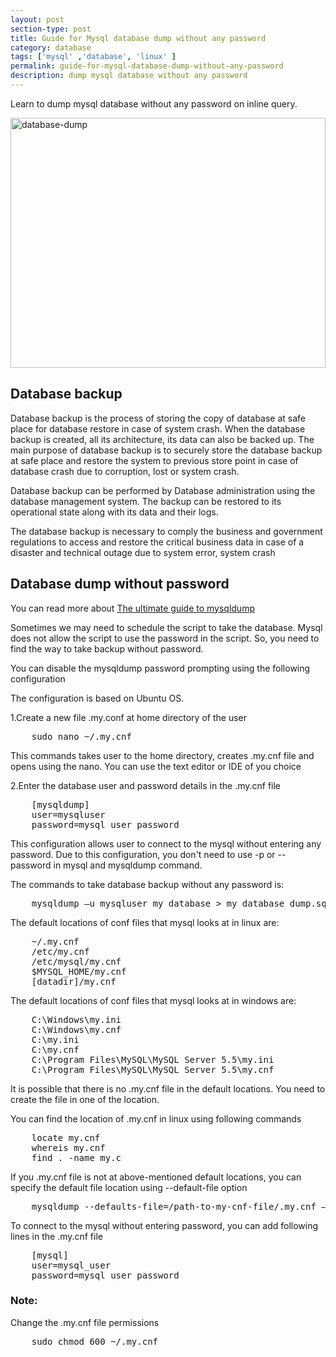 ```yaml
---
layout: post
section-type: post
title: Guide for Mysql database dump without any password
category: database
tags: ['mysql' ,'database', 'linux' ]
permalink: guide-for-mysql-database-dump-without-any-password
description: dump mysql database without any password
---
```

Learn to dump mysql database without any password on inline query.
<!--more-->

<section>
<img src="{{site.baseurl}}/img/posts/database-dump.jpg"
class="img-thumbnail img-rounded" height="400px" width="100%" alt="database-dump">
</section>
<section>

<h2>Database backup</h2>
<p>
<span class="important">Database backup </span> is the process of storing the copy of database at safe place for
database restore in case of system crash. When the database backup is created, all its architecture, its data can also
be backed up. The main purpose of database backup is to securely store the database backup at safe place and restore the
system to previous store point in case of database crash due to corruption, lost or system crash.
</p>
<p>
Database backup can be performed by Database administration using the database management system.  The backup can be
restored to its operational state along with its data and their logs.
</p>
<p>
The database backup is necessary to comply the business and government regulations to access and restore the critical business
data in case of a disaster and technical outage due to system error, system crash
</p>
</section>

<section>

<h2> Database dump without password</h2>

<p>
 You can read more about
<a href="{% post_url 2021-07-01-ultimate-guide-to-mysqldump%}">The ultimate guide to mysqldump</a>
</p>
<p>Sometimes we may need to schedule the script to take the database. Mysql does not allow the script to use the
password in the script. So, you need to find the way to take backup without password.</p>


<p>
You can disable the mysqldump password prompting using the following configuration
</p>

<p>The configuration is based on Ubuntu OS.</p>


</section>

<section>
<p>
1.Create a new file <span class="important">.my.conf</span> at home directory of the user
</p>


<pre class="terminal">
    sudo nano ~/.my.cnf  
</pre>  
<p>This commands takes user to the home directory, creates <span class="important">.my.cnf</span> file and opens using the nano. You can use the text editor
or IDE of you choice</p>


<p>2.Enter the database user and password details in the <span class="important">.my.cnf</span> file</p>



<pre class="terminal">
    [mysqldump]
    user=mysqluser
    password=mysql_user_password   
</pre>    

<p>
This configuration allows user to connect to the mysql without entering any password. Due to this configuration,
you don't need to use <span class="important">-p</span> or <span class="important">--password</span> in mysql and mysqldump command.

</p>

<p>
The commands to take database backup without any password is:
</p>



<pre class="terminal">
    mysqldump –u mysqluser my_database > my_database_dump.sql
</pre>  
</section>


<section>
<p>
The default locations of conf files that mysql looks at in linux are:
</p>



<pre class="terminal">
    ~/.my.cnf
    /etc/my.cnf
    /etc/mysql/my.cnf
    $MYSQL_HOME/my.cnf
    [datadir]/my.cnf
</pre>      

<p>
The default locations of conf files that mysql looks at in windows are:
</p>


<pre class="terminal">
    C:\Windows\my.ini
    C:\Windows\my.cnf
    C:\my.ini
    C:\my.cnf
    C:\Program Files\MySQL\MySQL Server 5.5\my.ini
    C:\Program Files\MySQL\MySQL Server 5.5\my.cnf
</pre>  
</section>   

<section>
<p>
It is possible that there is no .my.cnf file in the default locations.
You need to create the file in one of the location.
</p>

<p>
You can find the location of .my.cnf in linux using following commands
</p>


<pre class="terminal">
    locate my.cnf
    whereis my.cnf
    find . -name my.c
</pre>      

<p>
If you .my.cnf file is not at above-mentioned default locations, you  can specify the default file location using
<span class="important">--default-file</span> option
</p>



<pre class="terminal">
    mysqldump --defaults-file=/path-to-my-cnf-file/.my.cnf –u mysql_user my_database > my_database_dump.sql
</pre>  
<p>
To connect to the mysql without entering password, you can add following lines in the .my.cnf file
</p>



<pre class="terminal">
    [mysql]
    user=mysql_user
    password=mysql_user_password
</pre>  
</section>


<section>

### Note:
<p>
Change the <span class="important">.my.cnf</span> file permissions
</p>

<pre class="terminal">
    sudo chmod 600 ~/.my.cnf 
</pre>      

</section>
